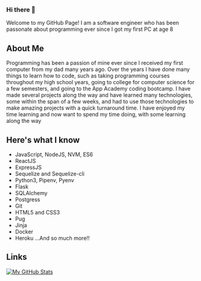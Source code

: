 ### Hi there 👋
  Welcome to my GitHub Page! I am a software engineer who has been passonate about programming ever since I got my first PC at   age 8
## About Me
  Programming has been a passion of mine ever since I received my first computer from my dad many years ago. Over the years I have done many things to learn how to code, such as taking programming courses throughout my high school years, going to college for computer science for a few semesters, and going to the App Academy coding bootcamp. I have made several projects along the way and have learned many technologies, some within the span of a few weeks, and had to use those technologies to make amazing projects with a quick turnaround time. I have enjoyed my time learning and now want to spend my time doing, with some learning along the way
## Here's what I know
- JavaScript, NodeJS, NVM, ES6
- ReactJS
- ExpressJS
- Sequelize and Sequelize-cli
- Python3, Pipenv, Pyenv
- Flask
- SQLAlchemy
- Postgress
- Git
- HTML5 and CSS3
- Pug
- Jinja
- Docker
- Heroku
  ...And so much more!!
## Links

[![My GitHub Stats](https://github-readme-stats.vercel.app/api/?username=goldeneye5671&count_private=true&theme=gruvbox&showicons=true)](https://github.com/goldeneye5671?tab=repositories)

<!--
**goldeneye5671/goldeneye5671** is a ✨ _special_ ✨ repository because its `README.md` (this file) appears on your GitHub profile.

Here are some ideas to get you started:

- 🔭 I’m currently working on ...
- 🌱 I’m currently learning ...
- 👯 I’m looking to collaborate on ...
- 🤔 I’m looking for help with ...
- 💬 Ask me about ...
- 📫 How to reach me: ...
- 😄 Pronouns: ...
- ⚡ Fun fact: ...
-->
